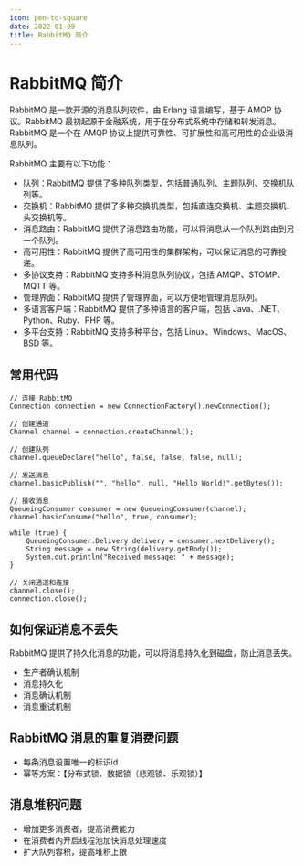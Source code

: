 ```yaml
---
icon: pen-to-square
date: 2022-01-09
title: RabbitMQ 简介
---
```

# RabbitMQ 简介

RabbitMQ 是一款开源的消息队列软件，由 Erlang 语言编写，基于 AMQP 协议。RabbitMQ 最初起源于金融系统，用于在分布式系统中存储和转发消息。RabbitMQ 是一个在 AMQP 协议上提供可靠性、可扩展性和高可用性的企业级消息队列。

RabbitMQ 主要有以下功能：

- 队列：RabbitMQ 提供了多种队列类型，包括普通队列、主题队列、交换机队列等。
- 交换机：RabbitMQ 提供了多种交换机类型，包括直连交换机、主题交换机、头交换机等。
- 消息路由：RabbitMQ 提供了消息路由功能，可以将消息从一个队列路由到另一个队列。
- 高可用性：RabbitMQ 提供了高可用性的集群架构，可以保证消息的可靠投递。
- 多协议支持：RabbitMQ 支持多种消息队列协议，包括 AMQP、STOMP、MQTT 等。
- 管理界面：RabbitMQ 提供了管理界面，可以方便地管理消息队列。
- 多语言客户端：RabbitMQ 提供了多种语言的客户端，包括 Java、.NET、Python、Ruby、PHP 等。
- 多平台支持：RabbitMQ 支持多种平台，包括 Linux、Windows、MacOS、BSD 等。

## 常用代码
```
// 连接 RabbitMQ
Connection connection = new ConnectionFactory().newConnection();

// 创建通道
Channel channel = connection.createChannel();

// 创建队列
channel.queueDeclare("hello", false, false, false, null);

// 发送消息
channel.basicPublish("", "hello", null, "Hello World!".getBytes());

// 接收消息
QueueingConsumer consumer = new QueueingConsumer(channel);
channel.basicConsume("hello", true, consumer);

while (true) {
    QueueingConsumer.Delivery delivery = consumer.nextDelivery();
    String message = new String(delivery.getBody());
    System.out.println("Received message: " + message);
}

// 关闭通道和连接
channel.close();
connection.close();
```

## 如何保证消息不丢失
RabbitMQ 提供了持久化消息的功能，可以将消息持久化到磁盘，防止消息丢失。
- 生产者确认机制
- 消息持久化
- 消息确认机制
- 消息重试机制

## RabbitMQ 消息的重复消费问题
- 每条消息设置唯一的标识id
- 幂等方案：【分布式锁、数据锁（悲观锁、乐观锁）】

##  消息堆积问题
- 增加更多消费者，提高消费能力
- 在消费者内开启线程池加快消息处理速度
- 扩大队列容积，提高堆积上限